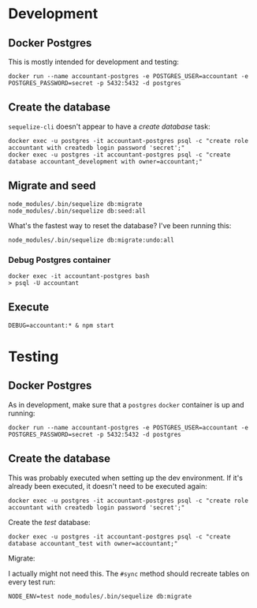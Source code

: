 
# Development

## Docker Postgres

This is mostly intended for development and testing:

```
docker run --name accountant-postgres -e POSTGRES_USER=accountant -e POSTGRES_PASSWORD=secret -p 5432:5432 -d postgres
```

## Create the database

`sequelize-cli` doesn't appear to have a _create database_ task:

```
docker exec -u postgres -it accountant-postgres psql -c "create role accountant with createdb login password 'secret';"
docker exec -u postgres -it accountant-postgres psql -c "create database accountant_development with owner=accountant;"
```

## Migrate and seed

```
node_modules/.bin/sequelize db:migrate
node_modules/.bin/sequelize db:seed:all
```

What's the fastest way to reset the database? I've been running this:

```
node_modules/.bin/sequelize db:migrate:undo:all
```


### Debug Postgres container

```
docker exec -it accountant-postgres bash
> psql -U accountant
```

## Execute

```
DEBUG=accountant:* & npm start
```

# Testing

## Docker Postgres

As in development, make sure that a `postgres` `docker` container is up and running:

```
docker run --name accountant-postgres -e POSTGRES_USER=accountant -e POSTGRES_PASSWORD=secret -p 5432:5432 -d postgres
```

## Create the database

This was probably executed when setting up the dev environment. If it's already been executed, it doesn't need to be executed again:

```
docker exec -u postgres -it accountant-postgres psql -c "create role accountant with createdb login password 'secret';"
```

Create the _test_ database:

```
docker exec -u postgres -it accountant-postgres psql -c "create database accountant_test with owner=accountant;"
```

Migrate:

I actually might not need this. The `#sync` method should recreate tables on every test run:

```
NODE_ENV=test node_modules/.bin/sequelize db:migrate
```

